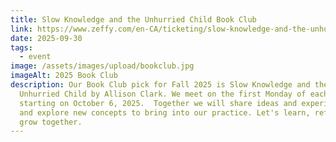 ```yaml
---
title: Slow Knowledge and the Unhurried Child Book Club
link: https://www.zeffy.com/en-CA/ticketing/slow-knowledge-and-the-unhurried-child-book-club
date: 2025-09-30
tags:
  - event
image: /assets/images/upload/bookclub.jpg
imageAlt: 2025 Book Club
description: Our Book Club pick for Fall 2025 is Slow Knowledge and the
  Unhurried Child by Allison Clark. We meet on the first Monday of each month,
  starting on October 6, 2025.  Together we will share ideas and experiences,
  and explore new concepts to bring into our practice. Let's learn, reflect, and
  grow together.
---
```

